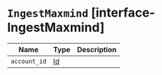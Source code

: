 # `IngestMaxmind` [interface-IngestMaxmind]

| Name | Type | Description |
| - | - | - |
| `account_id` | [Id](./Id.md) | &nbsp; |
